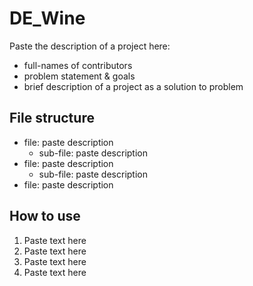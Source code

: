 # DE_Wine
Paste the description of a project here:   
- full-names of contributors
- problem statement & goals
- brief description of a project as a solution to problem


## File structure
- file: paste description
    -  sub-file: paste description
- file: paste description 
    -  sub-file: paste description
- file: paste description 



## How to use
1. Paste text here
2. Paste text here
3. Paste text here
4. Paste text here

